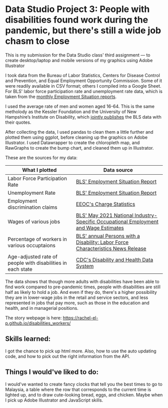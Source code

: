 # Data Studio Project 3: People with disabilities found work during the pandemic, but there's still a wide job chasm to close

This is my submission for the Data Studio class' third assignment — to create desktop/laptop and mobile versions of my graphics using Adobe Illustrator

I took data from the Bureau of Labor Statistics, Centers for Disease Control and Prevention, and  Equal Employment Opportunity Commission. Some of it were readily available in CSV format; others I compiled into a Google Sheet. For BLS' labor force participation rate and unemployment rate data, which is taken from the [monthly Employment Situation reports](https://www.bls.gov/bls/news-release/empsit.htm#2023).

I used the average rate of men and women aged 16-64. This is the same metholody as the Kessler Foundation and the University of New Hampshire’s Institute on Disability, which [jointly publishes](https://kesslerfoundation.org/press-release/ntide-january-2023-jobs-report-more-people-disabilities-are-striving-work-will) the BLS data with their quotes. 

After collecting the data, I used pandas to clean them a little further and plotted them using ggplot, before cleaning up the graphics on Adobe Illustrator. I used Datawrapper to create the chloropleth map, and RawGraphs to create the bump chart, and cleaned them up in Illustrator.

These are the sources for my data:

| What I plotted  | Data source |
| ------------- | ------------- |
| Labor Force Participation Rate | [BLS' Employment Situation Report](https://www.bls.gov/bls/news-release/empsit.htm#2023) |
| Unemployment Rate | [BLS' Employment Situation Report](https://www.bls.gov/bls/news-release/empsit.htm#2023) |
| Employment discrimination claims  | [EEOC's Charge Statistics](https://www.eeoc.gov/data/charge-statistics-charges-filed-eeoc-fy-1997-through-fy-2021) |
| Wages of various jobs | [BLS' May 2021 National Industry-Specific Occupational Employment and Wage Estimates](https://www.bls.gov/oes/current/oessrci.htm) |
| Percentage of workers in various occuptaions | [BLS' annual Persons with a Disability: Labor Force Characteristics News Release](https://www.bls.gov/news.release/disabl.htm) |
| Age-adjusted rate of people with disabilities in each state | [CDC's Disability and Health Data System](https://dhds.cdc.gov/LP?CategoryId=DISEST&IndicatorId=STATTYPE&ShowFootnotes=true&View=Map&yearId=YR5&stratCatId1=CAT1&stratId1=BO1&stratCatId2=&stratId2=&responseId=Q6DIS1&dataValueTypeId=AGEADJPREV&MapClassifierId=quantile&MapClassifierCount=5) |

The data shows that though more adults with disabilities have been able to find work compared to pre-pandemic times, people with disabilities are still half as likely to hold a job. And even if they do, there's a higher possibility they are in lower-wage jobs in the retail and service sectors, and less represented in jobs that pay more, such as those in the education and health, and in managerial positions. 

The story webpage is here: https://rachel-el-p.github.io/disabilities_workers/

## Skills learned: 
I got the chance to pick up html more. Also, how to use the auto updating code, and how to pick out the right information from the API. 

## Things I would've liked to do:
I would've wanted to create fancy clocks that tell you the best times to go to Malaysia, a table where the row that corresponds to the current time
is lighted up, and to draw cute-looking bread, eggs, and chicken. Maybe when I pick up Adobe Illustrator and JavaScript skills.
 
